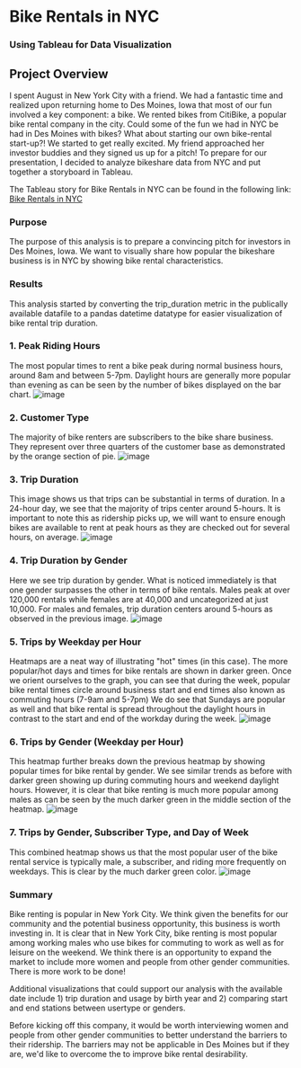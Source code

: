 # Bike Rentals in NYC
### Using Tableau for Data Visualization

## Project Overview
I spent August in New York City with a friend. We had a fantastic time and realized upon returning home to Des Moines, Iowa that most of our fun involved a key component: a bike. We rented bikes from CitiBike, a popular bike rental company in the city. Could some of the fun we had in NYC be had in Des Moines with bikes? What about starting our own bike-rental start-up?! We started to get really excited. My friend approached her investor buddies and they signed us up for a pitch! To prepare for our presentation, I decided to analyze bikeshare data from NYC and put together a storyboard in Tableau. 

The Tableau story for Bike Rentals in NYC can be found in the following link: [Bike Rentals in NYC](https://public.tableau.com/app/profile/skye.stewart/viz/BikeRentalsinNYC/BikeRentalsinNYC?publish=yes)

### Purpose
The purpose of this analysis is to prepare a convincing pitch for investors in Des Moines, Iowa. We want to visually share how popular the bikeshare business is in NYC by showing bike rental characteristics.  

### Results
This analysis started by converting the trip_duration metric in the publically available datafile to a pandas datetime datatype for easier visualization of bike rental trip duration. 
### 1. Peak Riding Hours
The most popular times to rent a bike peak during normal business hours, around 8am and between 5-7pm. Daylight hours are generally more popular than evening as can be seen by the number of bikes displayed on the bar chart.
![image](images/Peak_hours.png)

### 2. Customer Type
The majority of bike renters are subscribers to the bike share business. They represent over three quarters of the customer base as demonstrated by the orange section of pie.
![image](images/customer.png)

### 3. Trip Duration
This image shows us that trips can be substantial in terms of duration. In a 24-hour day, we see that the majority of trips center around 5-hours. It is important to note this as ridership picks up, we will want to ensure enough bikes are available to rent at peak hours as they are checked out for several hours, on average.
![image](images/duration.png)

### 4. Trip Duration by Gender
Here we see trip duration by gender. What is noticed immediately is that one gender surpasses the other in terms of bike rentals. Males peak at over 120,000 rentals while females are at 40,000 and uncategorized at just 10,000. For males and females, trip duration centers around 5-hours as observed in the previous image.
![image](images/duration_gender.png)

### 5. Trips by Weekday per Hour
Heatmaps are a neat way of illustrating "hot" times (in this case). The more popular/hot days and times for bike rentals are shown in darker green. Once we orient ourselves to the graph, you can see that during the week, popular bike rental times circle around business start and end times also known as commuting hours (7-9am and 5-7pm) We do see that Sundays are popular as well and that bike rental is spread throughout the daylight hours in contrast to the start and end of the workday during the week.
![image](images/trip_weekday.png)

### 6. Trips by Gender (Weekday per Hour)
This heatmap further breaks down the previous heatmap by showing popular times for bike rental by gender. We see similar trends as before with darker green showing up during commuting hours and weekend daylight hours. However, it is clear that bike renting is much more popular among males as can be seen by the much darker green in the middle section of the heatmap. 
![image](images/gender_weekday.png)

### 7. Trips by Gender, Subscriber Type, and Day of Week
This combined heatmap shows us that the most popular user of the bike rental service is typically male, a subscriber, and riding more frequently on weekdays. This is clear by the much darker green color.
![image](images/user_combo.png)

### Summary
Bike renting is popular in New York City. We think given the benefits for our community and the potential business opportunity, this business is worth investing in. It is clear that in New York City, bike renting is most popular among working males who use bikes for commuting to work as well as for leisure on the weekend. We think there is an opportunity to expand the market to include more women and people from other gender communities. There is more work to be done!

Additional visualizations that could support our analysis with the available date include 1) trip duration and usage by birth year and 2) comparing start and end stations between usertype or genders. 

Before kicking off this company, it would be worth interviewing women and people from other gender communities to better understand the barriers to their ridership. The barriers may not be applicable in Des Moines but if they are, we'd like to overcome the to improve bike rental desirability. 
